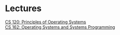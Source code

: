 # Lectures

[CS 120: Principles of Operating Systems](https://cseweb.ucsd.edu/classes/fa06/cse120/lectures/)<br/>
[CS 162: Operating Systems and Systems Programming](https://people.eecs.berkeley.edu/~kubitron/courses/cs162-S15/sp15.html)
